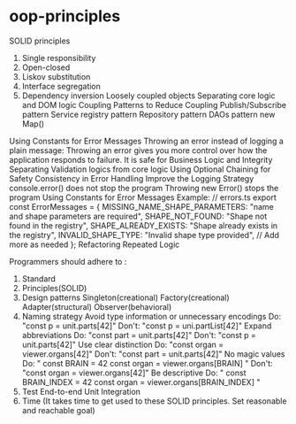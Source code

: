 # oop-principles

SOLID principles
  1. Single responsibility
  2. Open-closed
  3. Liskov substitution
  4. Interface segregation
  5. Dependency inversion
Loosely coupled objects
Separating core logic and DOM logic
Coupling
Patterns to Reduce Coupling
Publish/Subscribe pattern
Service registry pattern
Repository pattern
DAOs pattern
new Map()

Using Constants for Error Messages
Throwing an error instead of logging a plain message:
  Throwing an error gives you more control over how the application responds to failure. It is safe for Business Logic and Integrity
Separating Validation logics from core logic
Using Optional Chaining for Safety
Consistency in Error Handling
Improve the Logging Strategy
console.error() does not stop the program
Throwing new Error() stops the program
Using Constants for Error Messages
  Example: // errors.ts
    export const ErrorMessages = {
      MISSING_NAME_SHAPE_PARAMETERS: "name and shape parameters are required",
      SHAPE_NOT_FOUND: "Shape not found in the registry",
      SHAPE_ALREADY_EXISTS: "Shape already exists in the registry",
      INVALID_SHAPE_TYPE: "Invalid shape type provided",
      // Add more as needed
    };
Refactoring Repeated Logic

Programmers should adhere to :
  1. Standard
  2. Principles(SOLID)
  3. Design patterns
    Singleton(creational)
    Factory(creational)
    Adapter(structural)
    Observer(behavioral)
  4. Naming strategy
    Avoid type information or unnecessary encodings
      Do: "const p = unit.parts[42]"
      Don't: "const p = uni.partList[42]"
    Expand abbreviations
      Do: "const part = unit.parts[42]"
      Don't: "const p = unit.parts[42]"
    Use clear distinction
      Do: "const organ = viewer.organs[42]"
      Don't: "const part = unit.parts[42]"
    No magic values
      Do: "
        const BRAIN = 42
        const organ = viewer.organs[BRAIN]
      "
      Don't: "const organ = viewer.organs[42]"
    Be descriptive
      Do: "
        const BRAIN_INDEX = 42
        const organ = viewer.organs[BRAIN_INDEX]
      "
  5. Test
        End-to-end
        Unit
        Integration
  6. Time (It takes time to get used to these SOLID principles. Set reasonable and reachable goal)